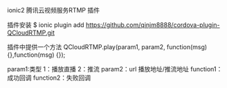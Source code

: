ionic2  腾讯云视频服务RTMP 插件

插件安装
$ ionic plugin add https://github.com/qinjm8888/cordova-plugin-QCloudRTMP.git

插件中提供一个方法 
QCloudRTMP.play(param1, param2, function(msg){},function(msg) {});

param1:类型  1：播放直播   2：推流
param2：url  播放地址/推流地址
function1：成功回调
function2：失败回调